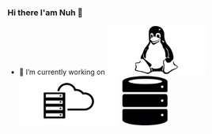 ### Hi there I'am Nuh 👋


- 🔭 I’m currently working on  <img src="linux.png" width="200" height="100"> <img src="cloud.png" width="200" height="100"> <img src="db.png" width="100" height="100">
